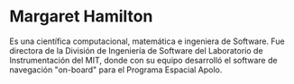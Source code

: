 # Margaret Hamilton

Es una científica computacional, matemática e ingeniera de Software. Fue directora de la División de Ingeniería de Software del Laboratorio de Instrumentación del MIT, donde con su equipo desarrolló el software de navegación "on-board" para el Programa Espacial Apolo.
